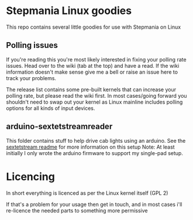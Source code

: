 # Stepmania Linux goodies

This repo contains several little goodies for use with Stepmania on Linux

## Polling issues
If you're reading this you're most likely interested in fixing your polling rate issues. Head over to the wiki (tab at the top)
and have a read.
If the wiki information doesn't make sense give me a bell or raise an issue here to track your problems.

The release list contains some pre-built kernels that can increase your polling rate, but please read the wiki first.
In most cases/going forward you shouldn't need to swap out your kernel as Linux mainline includes polling options for
all kinds of input devices.

## arduino-sextetstreamreader
This folder contains stuff to help drive cab lights using an arduino.
See the [sextetstream readme](https://github.com/stepmania/stepmania/blob/master/src/arch/Lights/LightsDriver_SextetStream.md) for more information on this setup
Note: At least initially I only wrote the arduino firmware to support my single-pad setup.

# Licencing
In short everything is licenced as per the Linux kernel itself (GPL 2)

If that's a problem for your usage then get in touch, and in most cases i'll re-licence the needed parts to something more permissive

